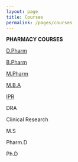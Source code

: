 ```yaml
---
layout: page
title: Courses
permalink: /pages/courses
---
```


**PHARMACY COURSES**

[D.Pharm](/pages/dpharm)

[B.Pharm](/pages/bpharm)

[M.Pharm](/pages/mpharm)

[M.B.A](/pages/mba)

[IPR](/pages/ipr)

DRA

Clinical Research

M.S

Pharm.D

Ph.D

